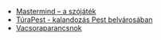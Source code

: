 * [Mastermind – a szójáték](mastermind)
* [TúraPest - kalandozás Pest belvárosában](quest)
* [Vacsoraparancsnok](vacsoraparancsnok)
